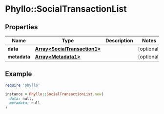 # Phyllo::SocialTransactionList

## Properties

| Name | Type | Description | Notes |
| ---- | ---- | ----------- | ----- |
| **data** | [**Array&lt;SocialTransaction1&gt;**](SocialTransaction1.md) |  | [optional] |
| **metadata** | [**Array&lt;Metadata1&gt;**](Metadata1.md) |  | [optional] |

## Example

```ruby
require 'phyllo'

instance = Phyllo::SocialTransactionList.new(
  data: null,
  metadata: null
)
```

